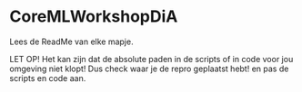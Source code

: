 # CoreMLWorkshopDiA
Lees de ReadMe van elke mapje.

LET OP! Het kan zijn dat de absolute paden in de scripts of in code voor jou omgeving niet klopt! Dus check waar je de repro geplaatst hebt! en pas de scripts en code aan.
